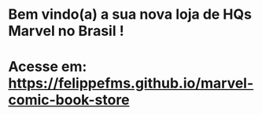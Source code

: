 # Bem vindo(a) a sua nova loja de HQs Marvel no Brasil !

# Acesse em: https://felippefms.github.io/marvel-comic-book-store